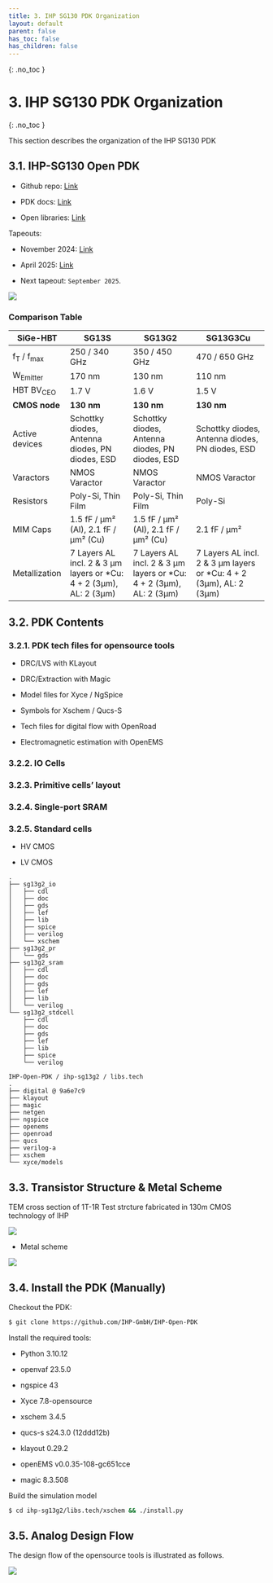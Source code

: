 ```yaml
---
title: 3. IHP SG130 PDK Organization
layout: default
parent: false
has_toc: false
has_children: false
---
```

{: .no_toc }
# 3. IHP SG130 PDK Organization

{: .no_toc }

<!-- <details open markdown="block">
  <summary>
    Table of contents
  </summary>
  {: .text-delta }
- TOC
{:toc}
</details> -->

This section describes the organization of the IHP SG130 PDK


## 3.1. IHP-SG130 Open PDK

- Github repo: [Link](https://github.com/IHP-GmbH/IHP-Open-PDK/)

- PDK docs: [Link](https://ihp-open-pdk-docs.readthedocs.io/en/latest/index.html)

- Open libraries: [Link](https://github.com/IHP-GmbH/IHP-Open-DesignLib)

Tapeouts:

- November 2024: [Link](https://github.com/IHP-GmbH/TO_Apr2025)

- April 2025: [Link](https://github.com/IHP-GmbH/TO_Apr2025)

- Next tapeout: `September 2025`.

![](images/3.1-overview_pdk.png)

### Comparison Table

| **SiGe-HBT**           | SG13S              | SG13G2             | SG13G3Cu           |
|------------------------|--------------------|--------------------|--------------------|
| f<sub>T</sub> / f<sub>max</sub> | 250 / 340 GHz     | 350 / 450 GHz     | 470 / 650 GHz     |
| W<sub>Emitter</sub>    | 170 nm             | 130 nm             | 110 nm             |
| HBT BV<sub>CEO</sub>   | 1.7 V              | 1.6 V              | 1.5 V              |
| **CMOS node**          | **130 nm**         | **130 nm**         | **130 nm**         |
| Active devices         | Schottky diodes, Antenna diodes, PN diodes, ESD | Schottky diodes, Antenna diodes, PN diodes, ESD | Schottky diodes, Antenna diodes, PN diodes, ESD |
| Varactors              | NMOS Varactor      | NMOS Varactor      | NMOS Varactor      |
| Resistors              | Poly-Si, Thin Film | Poly-Si, Thin Film | Poly-Si            |
| MIM Caps               | 1.5 fF / µm² (Al), 2.1 fF / µm² (Cu) | 1.5 fF / µm² (Al), 2.1 fF / µm² (Cu) | 2.1 fF / µm²       |
| Metallization          | 7 Layers AL incl. 2 & 3 µm layers or *Cu: 4 + 2 (3µm), AL: 2 (3µm) | 7 Layers AL incl. 2 & 3 µm layers or *Cu: 4 + 2 (3µm), AL: 2 (3µm) | 7 Layers AL incl. 2 & 3 µm layers or *Cu: 4 + 2 (3µm), AL: 2 (3µm) | *Cu BEOL from X FAB

## 3.2. PDK Contents

### 3.2.1. PDK tech files for opensource tools

- DRC/LVS with KLayout

- DRC/Extraction with Magic

- Model files for Xyce / NgSpice

- Symbols for Xschem / Qucs-S

- Tech files for digital flow with OpenRoad

- Electromagnetic estimation with OpenEMS

### 3.2.2. IO Cells

### 3.2.3. Primitive cells’ layout

### 3.2.4. Single-port SRAM

### 3.2.5. Standard cells

- HV CMOS

- LV CMOS

```
.
├── sg13g2_io
│   ├── cdl
│   ├── doc
│   ├── gds
│   ├── lef
│   ├── lib
│   ├── spice
│   ├── verilog
│   └── xschem
├── sg13g2_pr
│   └── gds
├── sg13g2_sram
│   ├── cdl
│   ├── doc
│   ├── gds
│   ├── lef
│   ├── lib
│   └── verilog
└── sg13g2_stdcell
    ├── cdl
    ├── doc
    ├── gds
    ├── lef
    ├── lib
    ├── spice
    └── verilog
```

```
IHP-Open-PDK / ihp-sg13g2 / libs.tech
.
├── digital @ 9a6e7c9
├── klayout
├── magic
├── netgen
├── ngspice
├── openems
├── openroad
├── qucs
├── verilog-a
├── xschem
└── xyce/models
```

## 3.3. Transistor Structure & Metal Scheme

TEM cross section of 1T-1R Test strcture fabricated in 130m CMOS technology of IHP

![](images/3.2-test_structure.png)

- Metal scheme

![](images/3.3-metal_scheme.png)

## 3.4. Install the PDK (Manually)

Checkout the PDK:

```sh
$ git clone https://github.com/IHP-GmbH/IHP-Open-PDK
```

Install the required tools:

- Python 3.10.12

- openvaf 23.5.0

- ngspice 43

- Xyce 7.8-opensource

- xschem 3.4.5

- qucs-s s24.3.0 (12ddd12b)

- klayout 0.29.2

- openEMS v0.0.35-108-gc651cce

- magic 8.3.508

Build the simulation model 

```sh
$ cd ihp-sg13g2/libs.tech/xschem && ./install.py
```

## 3.5. Analog Design Flow

The design flow of the opensource tools is illustrated as follows.

![](images/3.4-overview_tool_flow.png)


